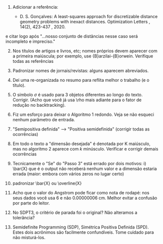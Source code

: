 1) Adicionar a referência: 

    * D. S. Gonçalves: A least-squares approach for discretizable distance geometry problems with inexact distances. Optimization Letters , 14(2), 423-437 , 2020.

e citar logo após "...nosso conjunto de distâncias nesse caso será incompleto e impreciso."

2) Nos títulos de artigos e livros, etc; nomes próprios devem aparecer com a primeira maiúscula; por exemplo, use {B}arzilai-{B}orwein. Verifique todas as referências

3) Padronizar nomes de jornais/revistas: alguns aparecem abreviados.

4) Dei uma re-organizada no resumo para reflita melhor o trabalho (e o título).

5) O símbolo $\sigma$ é usado para 3 objetos diferentes ao longo do texto. Corrigir. (Acho que você já usa \rho mais adiante para o fator de redução no backtracking).

6)  Fiz um esforço para deixar o Algoritmo 1 redondo. Veja se não esqueci nenhum parâmetro de entrada.

7) "Semipositiva definida" --> "Positiva semidefinida" (corrigir todas as ocorrências)

8) Em todo o texto a "dimensão desejada" é denotada por K maiúsculo, mas no algoritmo 2 aparece com $k$ minúsculo. Verificar e corrigir demais ocorrências

9) Tecnicamente o "Se" do "Passo 3" está errado por dois motivos: i) \bar{X} que é o output não receberá nenhum valor e a dimensão estaria errada (maior: embora com vários zeros no lugar certo)

10) padronizar \bar{X} ou \overline{X}

11) Acho que o valor do Angstrom pode ficar como nota de rodapé: nos seus dados você usa 6 e não 0.00000006 cm. Melhor evitar a confusão por parte do leitor.

12) No SDPT3, o critério de parada foi o original? Não alteramos a tolerância?

13) Semidefinite Programming (SDP), Simétrica Positiva Definida (SPD). Estes dois acrônimos são facilmente confundíveis. Tome cuidado para não misturá-los.
